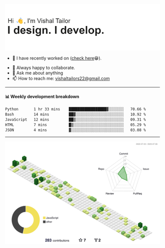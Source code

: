 ![Hi, I'm Vishal Tailor. I design. I develop.](https://github.com/vishaltailors/vishaltailors/blob/main/header.png?raw=true)

- 🔭 I have recently worked on ([check here](https://vishaltailor.com)😁).
<!-- - 🎦 Currently watching: JavaScript: The Hard Parts By Will Sentance. -->
- 👯 Always happy to collaborate.
- 💬 Ask me about anything
- 📫 How to reach me: <a href="mailto:vishaltailors22@gmail.com">vishaltailors22@gmail.com</a>

<hr /> 
<h4>📊 Weekly development breakdown</h4>
<!--START_SECTION:waka-->

```txt
Python       1 hr 33 mins    █████████████████▓░░░░░░░   70.66 %
Bash         14 mins         ██▓░░░░░░░░░░░░░░░░░░░░░░   10.92 %
JavaScript   12 mins         ██▒░░░░░░░░░░░░░░░░░░░░░░   09.31 %
HTML         7 mins          █▒░░░░░░░░░░░░░░░░░░░░░░░   05.29 %
JSON         4 mins          ▓░░░░░░░░░░░░░░░░░░░░░░░░   03.08 %
```

<!--END_SECTION:waka-->
<hr /> 

![](./profile-3d-contrib/profile-green-animate.svg)
